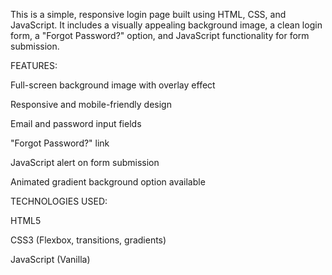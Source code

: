 This is a simple, responsive login page built using HTML, CSS, and JavaScript. It includes a visually appealing background image, a clean login form, a "Forgot Password?" option, and JavaScript functionality for form submission.


FEATURES:

Full-screen background image with overlay effect

Responsive and mobile-friendly design

Email and password input fields

"Forgot Password?" link

JavaScript alert on form submission

Animated gradient background option available


TECHNOLOGIES USED:

HTML5

CSS3 (Flexbox, transitions, gradients)

JavaScript (Vanilla)
